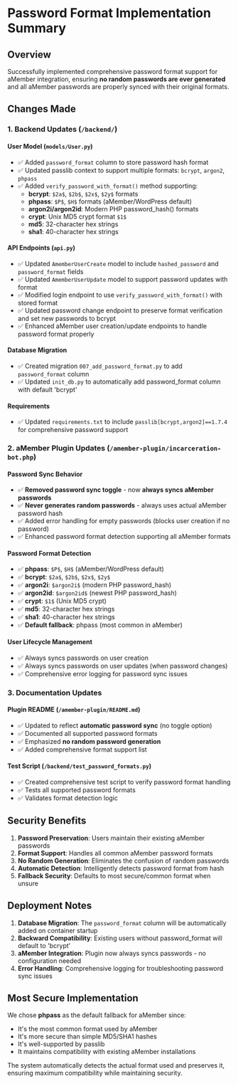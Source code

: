 # Password Format Implementation Summary

## Overview
Successfully implemented comprehensive password format support for aMember integration, ensuring **no random passwords are ever generated** and all aMember passwords are properly synced with their original formats.

## Changes Made

### 1. Backend Updates (`/backend/`)

#### User Model (`models/User.py`)
- ✅ Added `password_format` column to store password hash format
- ✅ Updated passlib context to support multiple formats: `bcrypt`, `argon2`, `phpass`
- ✅ Added `verify_password_with_format()` method supporting:
  - **bcrypt**: `$2a$`, `$2b$`, `$2x$`, `$2y$` formats
  - **phpass**: `$P$`, `$H$` formats (aMember/WordPress default)
  - **argon2i/argon2id**: Modern PHP password_hash() formats
  - **crypt**: Unix MD5 crypt format `$1$`
  - **md5**: 32-character hex strings
  - **sha1**: 40-character hex strings

#### API Endpoints (`api.py`)
- ✅ Updated `AmemberUserCreate` model to include `hashed_password` and `password_format` fields
- ✅ Updated `AmemberUserUpdate` model to support password updates with format
- ✅ Modified login endpoint to use `verify_password_with_format()` with stored format
- ✅ Updated password change endpoint to preserve format verification and set new passwords to bcrypt
- ✅ Enhanced aMember user creation/update endpoints to handle password format properly

#### Database Migration
- ✅ Created migration `007_add_password_format.py` to add `password_format` column
- ✅ Updated `init_db.py` to automatically add password_format column with default 'bcrypt'

#### Requirements
- ✅ Updated `requirements.txt` to include `passlib[bcrypt,argon2]==1.7.4` for comprehensive password support

### 2. aMember Plugin Updates (`/amember-plugin/incarceration-bot.php`)

#### Password Sync Behavior
- ✅ **Removed password sync toggle** - now **always syncs aMember passwords**
- ✅ **Never generates random passwords** - always uses actual aMember password hash
- ✅ Added error handling for empty passwords (blocks user creation if no password)
- ✅ Enhanced password format detection supporting all aMember formats

#### Password Format Detection
- ✅ **phpass**: `$P$`, `$H$` (aMember/WordPress default)
- ✅ **bcrypt**: `$2a$`, `$2b$`, `$2x$`, `$2y$`
- ✅ **argon2i**: `$argon2i$` (modern PHP password_hash)
- ✅ **argon2id**: `$argon2id$` (newest PHP password_hash)
- ✅ **crypt**: `$1$` (Unix MD5 crypt)
- ✅ **md5**: 32-character hex strings
- ✅ **sha1**: 40-character hex strings
- ✅ **Default fallback**: phpass (most common in aMember)

#### User Lifecycle Management
- ✅ Always syncs passwords on user creation
- ✅ Always syncs passwords on user updates (when password changes)
- ✅ Comprehensive error logging for password sync issues

### 3. Documentation Updates

#### Plugin README (`/amember-plugin/README.md`)
- ✅ Updated to reflect **automatic password sync** (no toggle option)
- ✅ Documented all supported password formats
- ✅ Emphasized **no random password generation**
- ✅ Added comprehensive format support list

#### Test Script (`/backend/test_password_formats.py`)
- ✅ Created comprehensive test script to verify password format handling
- ✅ Tests all supported password formats
- ✅ Validates format detection logic

## Security Benefits

1. **Password Preservation**: Users maintain their existing aMember passwords
2. **Format Support**: Handles all common aMember password formats
3. **No Random Generation**: Eliminates the confusion of random passwords
4. **Automatic Detection**: Intelligently detects password format from hash
5. **Fallback Security**: Defaults to most secure/common format when unsure

## Deployment Notes

1. **Database Migration**: The `password_format` column will be automatically added on container startup
2. **Backward Compatibility**: Existing users without password_format will default to 'bcrypt'
3. **aMember Integration**: Plugin now always syncs passwords - no configuration needed
4. **Error Handling**: Comprehensive logging for troubleshooting password sync issues

## Most Secure Implementation

We chose **phpass** as the default fallback for aMember since:
- It's the most common format used by aMember
- It's more secure than simple MD5/SHA1 hashes
- It's well-supported by passlib
- It maintains compatibility with existing aMember installations

The system automatically detects the actual format used and preserves it, ensuring maximum compatibility while maintaining security.
